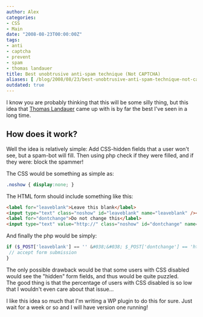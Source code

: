 ```yaml
---
author: Alex
categories:
- CSS
- Main
date: "2008-08-23T00:00:00Z"
tags:
- anti
- captcha
- prevent
- spam
- thomas landauer
title: Best unobtrusive anti-spam technique (Not CAPTCHA)
aliases: [ /blog/2008/08/23/best-unobtrusive-anti-spam-technique-not-captcha/ ]
outdated: true
---
```


I know you are probably thinking that this will be some silly thing, but this idea that [Thomas Landauer][1] came up with is by far the best I\'ve seen in a long time.

 [1]: http://www.landauer.at/preventing-spam-in-form-submissions-without-using-a-captcha.php

## How does it work?

Well the idea is relatively simple: Add CSS-hidden fields that a user won\'t see, but a spam-bot will fill. Then using php check if they were filled, and if they were: block the spammer!

The CSS would be something as simple as:

``` css
.noshow { display:none; }
```

The HTML form should include something like this:

``` html
<label for="leaveblank">Leave this blank</label>
<input type="text" class="noshow" id="leaveblank" name="leaveblank" /><br />
<label for="dontchange">Do not change this</label>
<input type="text" value="http://" class="noshow" id="dontchange" name="dontchange" />
```     
    

And finally the php would be simply:

``` php
if ($_POST['leaveblank'] == '' &#038;&#038; $_POST['dontchange'] == 'http://') {
 // accept form submission
}
```   

The only possible drawback would be that some users with CSS disabled would see the \"hidden\" form fields, and thus would be quite puzzled.  
The good thing is that the percentage of users with CSS disabled is so low that I wouldn\'t even care about that issue...

I like this idea so much that I\'m writing a WP plugin to do this for sure. Just wait for a week or so and I will have version one running!
